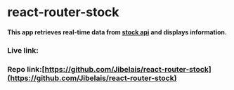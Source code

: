 # react-router-stock

#### This app retrieves real-time data from [stock api](https://financialmodelingprep.com) and displays information. 

### Live link: 
### Repo link:[https://github.com/Jibelais/react-router-stock](https://github.com/Jibelais/react-router-stock)